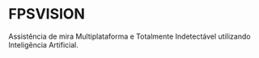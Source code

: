 # FPSVISION

Assistência de mira Multiplataforma e Totalmente Indetectável utilizando Inteligência Artificial.
